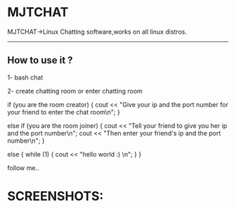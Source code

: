# MJTCHAT
MJTCHAT->Linux Chatting software,works on all linux distros.


-------------
How to use it ?
--------------

1- bash chat

2- create chatting room or enter chatting room


if (you are the room creator) {
    cout << "Give your ip and the port number for your friend to enter the chat room\n";
}

else if (you are the room joiner) {
    cout << "Tell your friend <the room creator> to give you her ip and the port number\n";
    cout << "Then enter your friend's ip and the port number\n";
}

else {
  while (1) {
      cout << "hello world :) \n";
  }
}

  
follow me..
    
# SCREENSHOTS:



